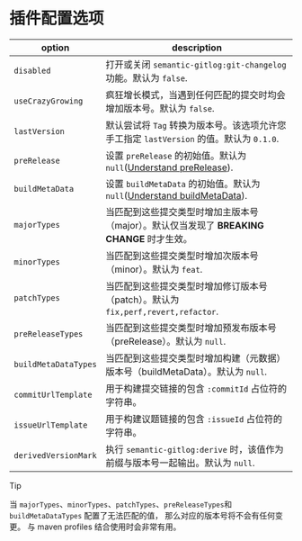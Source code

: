 # 插件配置选项

| option | description |
| ------ | ----------- |
| `disabled` | 打开或关闭 `semantic-gitlog:git-changelog` 功能。默认为 `false`. |
| `useCrazyGrowing` | 疯狂增长模式，当遇到任何匹配的提交时均会增加版本号。默认为 `false`. |
| `lastVersion` | 默认尝试将 `Tag` 转换为版本号。该选项允许您手工指定 `lastVersion` 的值。默认为 `0.1.0`. |
| `preRelease` | 设置 `preRelease` 的初始值。默认为 `null`([Understand preRelease](https://github.com/skuzzle/semantic-version#usage)).  |
| `buildMetaData` | 设置 `buildMetaData` 的初始值。默认为 `null`([Understand buildMetaData](https://github.com/skuzzle/semantic-version#usage)). |
| `majorTypes` | 当匹配到这些提交类型时增加主版本号（major）。默认仅当发现了 **BREAKING CHANGE** 时才生效。 |
| `minorTypes` | 当匹配到这些提交类型时增加次版本号（minor）。默认为 `feat`. |
| `patchTypes` | 当匹配到这些提交类型时增加修订版本号（patch）。默认为 `fix,perf,revert,refactor`. |
| `preReleaseTypes` | 当匹配到这些提交类型时增加预发布版本号（preRelease）。默认为 `null`. |
| `buildMetaDataTypes` | 当匹配到这些提交类型时增加构建（元数据）版本号（buildMetaData）。默认为 `null`. |
| `commitUrlTemplate` | 用于构建提交链接的包含 `:commitId` 占位符的字符串。 |
| `issueUrlTemplate` | 用于构建议题链接的包含 `:issueId` 占位符的字符串。 |
| `derivedVersionMark` | 执行 `semantic-gitlog:derive` 时，该值作为前缀与版本号一起输出。默认为 `null`. |

> [!TIP]
> 当 `majorTypes`、`minorTypes`、`patchTypes`、`preReleaseTypes`和`buildMetaDataTypes` 配置了无法匹配的值， 那么对应的版本号将不会有任何变更。
> 与 maven profiles 结合使用时会非常有用。
